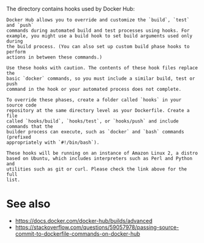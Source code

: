 The directory contains hooks used by Docker Hub:

    Docker Hub allows you to override and customize the `build`, `test` and `push`
    commands during automated build and test processes using hooks. For
    example, you might use a build hook to set build arguments used only during
    the build process. (You can also set up custom build phase hooks to perform
    actions in between these commands.)

    Use these hooks with caution. The contents of these hook files replace the
    basic `docker` commands, so you must include a similar build, test or push
    command in the hook or your automated process does not complete.

    To override these phases, create a folder called `hooks` in your source code
    repository at the same directory level as your Dockerfile. Create a file
    called `hooks/build`, `hooks/test`, or `hooks/push` and include commands that the
    builder process can execute, such as `docker` and `bash` commands (prefixed
    appropriately with `#!/bin/bash`).

    These hooks will be running on an instance of Amazon Linux 2, a distro
    based on Ubuntu, which includes interpreters such as Perl and Python and
    utilities such as git or curl. Please check the link above for the full
    list.

# See also

* https://docs.docker.com/docker-hub/builds/advanced
* https://stackoverflow.com/questions/59057978/passing-source-commit-to-dockerfile-commands-on-docker-hub
